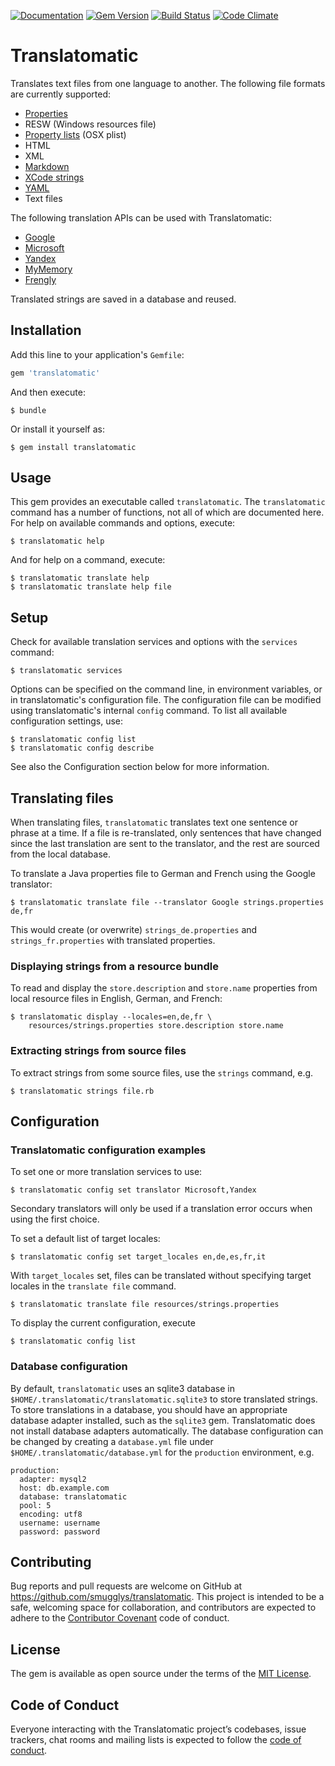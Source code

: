 [![Documentation](http://img.shields.io/badge/yard-docs-blue.svg)](http://www.rubydoc.info/gems/translatomatic)
[![Gem Version](https://badge.fury.io/rb/translatomatic.svg)](https://badge.fury.io/rb/translatomatic)
[![Build Status](https://travis-ci.org/smugglys/translatomatic.svg?branch=master)](https://travis-ci.org/smugglys/translatomatic)
[![Code Climate](https://codeclimate.com/github/smugglys/translatomatic.svg)](https://codeclimate.com/github/smugglys/translatomatic)

# Translatomatic

Translates text files from one language to another.  The following file formats
are currently supported:

* [Properties](https://en.wikipedia.org/wiki/.properties)
* RESW (Windows resources file)
* [Property lists](https://en.wikipedia.org/wiki/Property_list) (OSX plist)
* HTML
* XML
* [Markdown](https://en.wikipedia.org/wiki/Markdown)
* [XCode strings](https://developer.apple.com/library/content/documentation/Cocoa/Conceptual/LoadingResources/Strings/Strings.html)
* [YAML](http://yaml.org/)
* Text files

The following translation APIs can be used with Translatomatic:

* [Google](https://cloud.google.com/translate/)
* [Microsoft](https://www.microsoft.com/en-us/translator/translatorapi.aspx)
* [Yandex](https://tech.yandex.com/translate/)
* [MyMemory](https://mymemory.translated.net/doc/)
* [Frengly](http://www.frengly.com/api)

Translated strings are saved in a database and reused.

## Installation

Add this line to your application's `Gemfile`:

```ruby
gem 'translatomatic'
```

And then execute:

    $ bundle

Or install it yourself as:

    $ gem install translatomatic

## Usage

This gem provides an executable called `translatomatic`. The `translatomatic` command has a number of functions, not all of which are documented here. For help on available commands and options, execute:

    $ translatomatic help

And for help on a command, execute:

    $ translatomatic translate help
    $ translatomatic translate help file

## Setup

Check for available translation services and options with the `services` command:

    $ translatomatic services

Options can be specified on the command line, in environment variables, or in translatomatic's configuration file. The configuration file can be modified using translatomatic's internal `config` command. To list all available configuration settings, use:

    $ translatomatic config list
    $ translatomatic config describe

See also the Configuration section below for more information.

## Translating files

When translating files, `translatomatic` translates text one sentence or phrase at a time.  If a file is re-translated, only sentences that have changed since the last translation are sent to the translator, and the rest are sourced from the local database.

To translate a Java properties file to German and French using the Google translator:

    $ translatomatic translate file --translator Google strings.properties de,fr

This would create (or overwrite) `strings_de.properties` and `strings_fr.properties` with translated properties.

### Displaying strings from a resource bundle

To read and display the `store.description` and `store.name` properties from local resource files in English, German, and French:

    $ translatomatic display --locales=en,de,fr \
        resources/strings.properties store.description store.name

### Extracting strings from source files

To extract strings from some source files, use the `strings` command, e.g.

    $ translatomatic strings file.rb

## Configuration

### Translatomatic configuration examples

To set one or more translation services to use:

    $ translatomatic config set translator Microsoft,Yandex

Secondary translators will only be used if a translation error occurs when using the first choice.

To set a default list of target locales:

    $ translatomatic config set target_locales en,de,es,fr,it

With `target_locales` set, files can be translated without specifying target locales in the `translate file` command.

    $ translatomatic translate file resources/strings.properties

To display the current configuration, execute

    $ translatomatic config list

### Database configuration

By default, `translatomatic` uses an sqlite3 database in `$HOME/.translatomatic/translatomatic.sqlite3` to store translated strings.
To store translations in a database, you should have an appropriate database adapter installed, such as the `sqlite3` gem. Translatomatic does not install database adapters automatically.
The database configuration can be changed by creating a `database.yml` file under `$HOME/.translatomatic/database.yml` for the `production` environment, e.g.

    production:
      adapter: mysql2
      host: db.example.com
      database: translatomatic
      pool: 5
      encoding: utf8
      username: username
      password: password

## Contributing

Bug reports and pull requests are welcome on GitHub at https://github.com/smugglys/translatomatic. This project is intended to be a safe, welcoming space for collaboration, and contributors are expected to adhere to the [Contributor Covenant](http://contributor-covenant.org) code of conduct.

## License

The gem is available as open source under the terms of the [MIT License](https://opensource.org/licenses/MIT).

## Code of Conduct

Everyone interacting with the Translatomatic project’s codebases, issue trackers, chat rooms and mailing lists is expected to follow the [code of conduct](https://github.com/smugglys/translatomatic/blob/master/CODE_OF_CONDUCT.md).
